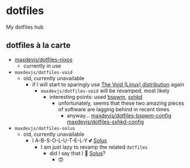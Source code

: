 # dotfiles
My dotfiles hub

## dotfiles à la carte

- [maxdevjs/dotfiles-nixos](https://github.com/maxdevjs/dotfiles-nixos)
  - currently in use
- `maxdevjs/dotfiles-void`
  - old, currently unavailable
    - if I will start to sparingly use [The Void (Linux) distribution](https://voidlinux.org/) again
      - `maxdevjs/dotfiles-void` will be revamped, most likely
        - interesting points: used [bspwm](https://github.com/baskerville/bspwm), [sxhkd](https://github.com/baskerville/sxhkd)
          - unfortunately, seems that these two amazing pieces of software are lagging behind in recent times
            - anyway... [maxdevjs/dotfiles-bspwm-config](https://github.com/maxdevjs/dotfiles-bspwm-config) [maxdevjs/dotfiles-sxhkd-config](https://github.com/maxdevjs/dotfiles-sxhkd-config)
- `maxdevjs/dotfiles-solus`
  - old, currently unavailable
    - I A-B-S-O-L-U-T-E-L-Y 💕 [Solus](https://getsol.us/home/)
      - I am just lazy to revamp the related `dotfiles`
        - did I say that I 💓 [Solus](https://getsol.us/home/)?
          - 😍
